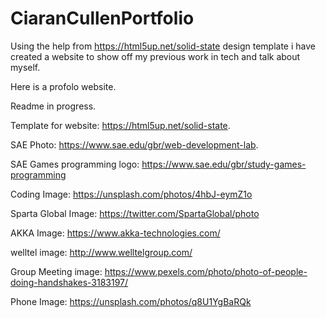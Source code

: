 # CiaranCullenPortfolio
Using the help from https://html5up.net/solid-state design template i have created a website to show off my previous work in tech and talk about myself.

  
Here is a profolo website.

Readme in progress.

Template for website: https://html5up.net/solid-state.

SAE Photo: https://www.sae.edu/gbr/web-development-lab.

SAE Games programming logo: https://www.sae.edu/gbr/study-games-programming

Coding Image: https://unsplash.com/photos/4hbJ-eymZ1o

Sparta Global Image: https://twitter.com/SpartaGlobal/photo

AKKA Image: https://www.akka-technologies.com/

welltel image: http://www.welltelgroup.com/

Group Meeting image: https://www.pexels.com/photo/photo-of-people-doing-handshakes-3183197/

Phone Image: https://unsplash.com/photos/q8U1YgBaRQk